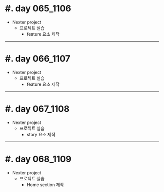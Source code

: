 #. day 065_1106
===============
*  Nexter project
    * 프로젝트 실습
        * feature 요소 제작
---------------------------------
#. day 066_1107
===============
*  Nexter project
    * 프로젝트 실습
        * feature 요소 제작

---------------------------------
#. day 067_1108
===============
*  Nexter project
    * 프로젝트 실습
        * story 요소 제작

---------------------------------
#. day 068_1109
===============
*  Nexter project
    * 프로젝트 실습
        * Home section 제작
